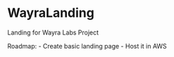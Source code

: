 # WayraLanding
Landing for Wayra Labs Project

Roadmap:
    - Create basic landing page
    - Host it in AWS
